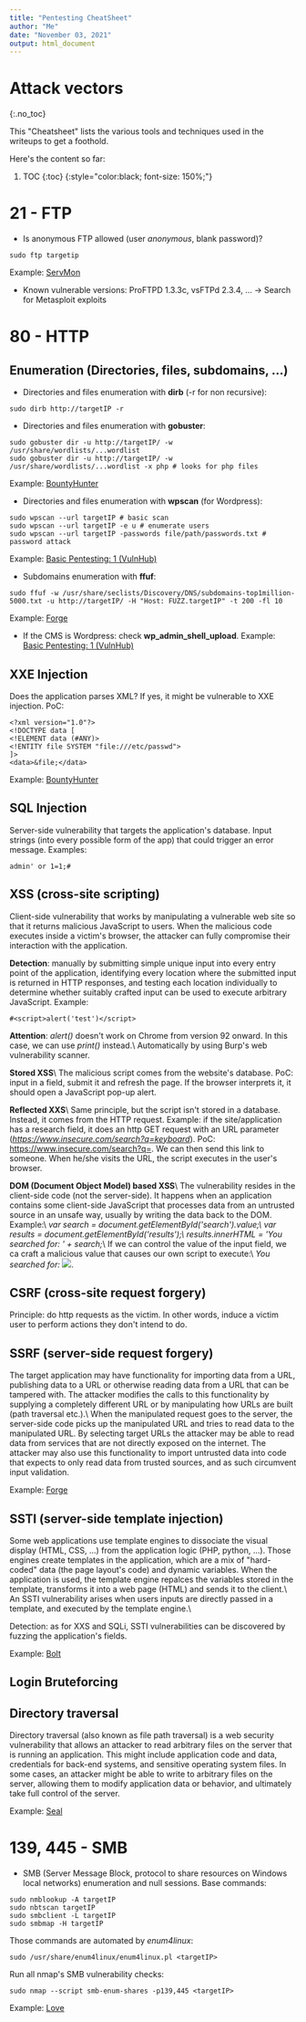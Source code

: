 ```yaml
---
title: "Pentesting CheatSheet"
author: "Me"
date: "November 03, 2021"
output: html_document
---
```


# Attack vectors
{:.no_toc}

This "Cheatsheet" lists the various tools and techniques used in the writeups to get a foothold.

Here's the content so far:

1. TOC
{:toc}
{:style="color:black; font-size: 150%;"}

# 21 - FTP

- Is anonymous FTP allowed (user *anonymous*, blank password)?

````
sudo ftp targetip
`````
Example: <a href="/_walkthroughs/ServMon">ServMon</a>

- Known vulnerable versions: ProFTPD 1.3.3c, vsFTPd 2.3.4, ... -> Search for Metasploit exploits

# 80 - HTTP

## Enumeration (Directories, files, subdomains, ...)

- Directories and files enumeration with **dirb** (-r for non recursive):

````
sudo dirb http://targetIP -r
``````

- Directories and files enumeration with **gobuster**:

````
sudo gobuster dir -u http://targetIP/ -w /usr/share/wordlists/...wordlist
sudo gobuster dir -u http://targetIP/ -w /usr/share/wordlists/...wordlist -x php # looks for php files
``````
Example: <a href="/_walkthroughs/BountyHunter">BountyHunter</a>

- Directories and files enumeration with **wpscan** (for Wordpress):

````
sudo wpscan --url targetIP # basic scan
sudo wpscan --url targetIP -e u # enumerate users
sudo wpscan --url targetIP -passwords file/path/passwords.txt # password attack
`````
Example: <a href="/_walkthroughs/basicpentest">Basic Pentesting: 1 (VulnHub)</a>

- Subdomains enumeration with **ffuf**:

````
sudo ffuf -w /usr/share/seclists/Discovery/DNS/subdomains-top1million-5000.txt -u http://targetIP/ -H "Host: FUZZ.targetIP" -t 200 -fl 10
`````
Example: <a href="/_walkthroughs/Forge">Forge</a>

- If the CMS is Wordpress: check **wp_admin_shell_upload**.
Example: <a href="/_walkthroughs/basicpentest">Basic Pentesting: 1 (VulnHub)</a>


## XXE Injection

Does the application parses XML? If yes, it might be vulnerable to XXE injection. PoC:

````
<?xml version="1.0"?>
<!DOCTYPE data [
<!ELEMENT data (#ANY)>
<!ENTITY file SYSTEM "file:///etc/passwd">
]>
<data>&file;</data>
`````

Example: <a href="/_walkthroughs/BountyHunter">BountyHunter</a>


## SQL Injection

Server-side vulnerability that targets the application's database.
Input strings (into every possible form of the app) that could trigger an error message. Examples:

````
admin' or 1=1;#
````

## XSS (cross-site scripting)

Client-side vulnerability that works by manipulating a vulnerable web site so that it returns malicious JavaScript to users. When the malicious code executes inside a victim's browser, the attacker can fully compromise their interaction with the application.

**Detection**: manually by submitting simple unique input into every entry point of the application, identifying every location where the submitted input is returned in HTTP responses, and testing each location individually to determine whether suitably crafted input can be used to execute arbitrary JavaScript. Example:

````
#<script>alert('test')</script>
`````
**Attention**: *alert()* doesn't work on Chrome from version 92 onward. In this case, we can use *print()* instead.\\
Automatically by using Burp's web vulnerability scanner.

**Stored XSS**\\
The malicious script comes from the website's database. PoC: input <script>alert('test')</script> in a field, submit it and refresh the page. If the browser interprets it, it should open a JavaScript pop-up alert.

**Reflected XXS**\\
Same principle, but the script isn't stored in a database. Instead, it comes from the HTTP request. Example: if the site/application has a research field, it does an http GET request with an URL parameter (*https://www.insecure.com/search?q=keyboard*). PoC: https://www.insecure.com/search?q=<script>alert</script>. We can then send this link to someone. When he/she visits the URL, the script executes in the user's browser.

**DOM (Document Object Model) based XSS**\\
The vulnerability resides in the client-side code (not the server-side). It happens when an application contains some client-side JavaScript that processes data from an untrusted source in an unsafe way, usually by writing the data back to the DOM. Example:\\
*var search = document.getElementById('search').value;\\
var results = document.getElementById('results');\\
results.innerHTML = 'You searched for: ' + search;*\\
If we can control the value of the input field, we ca craft a malicious value that causes our own script to execute:\\
*You searched for: <img src=1 onerror='/* malicious code here */'>*.


## CSRF (cross-site request forgery)

Principle: do http requests as the victim. In other words, induce a victim user to perform actions they don't intend to do.

## SSRF (server-side request forgery)

The target application may have functionality for importing data from a URL, publishing data to a URL or otherwise reading data from a URL that can be tampered with. The attacker modifies the calls to this functionality by supplying a completely different URL or by manipulating how URLs are built (path traversal etc.).\ When the manipulated request goes to the server, the server-side code picks up the manipulated URL and tries to read data to the manipulated URL. By selecting target URLs the attacker may be able to read data from services that are not directly exposed on the internet. The attacker may also use this functionality to import untrusted data into code that expects to only read data from trusted sources, and as such circumvent input validation.

Example: <a href="/_walkthroughs/Forge">Forge</a>

## SSTI (server-side template injection)

Some web applications use template engines to dissociate the visual display (HTML, CSS, ...) from the application logic (PHP, python, ...). Those engines create templates in the application, which are a mix of "hard-coded" data (the page layout's code) and dynamic variables. When the application is used, the template engine repalces the variables stored in the template, transforms it into a web page (HTML) and sends it to the client.\\
An SSTI vulnerability arises when users inputs are directly passed in a template, and executed by the template engine.\\

Detection: as for XXS and SQLi, SSTI vulnerabilities can be discovered by fuzzing the application's fields.

Example: <a href="/_walkthroughs/Bolt">Bolt</a>

## Login Bruteforcing

## Directory traversal

Directory traversal (also known as file path traversal) is a web security vulnerability that allows an attacker to read arbitrary files on the server that is running an application. This might include application code and data, credentials for back-end systems, and sensitive operating system files. In some cases, an attacker might be able to write to arbitrary files on the server, allowing them to modify application data or behavior, and ultimately take full control of the server.

Example: <a href="/_walkthroughs/Seal">Seal</a>

# 139, 445 - SMB

- SMB (Server Message Block, protocol to share resources on Windows local networks) enumeration and null sessions. Base commands:

````
sudo nmblookup -A targetIP
sudo nbtscan targetIP
sudo smbclient -L targetIP
sudo smbmap -H targetIP
````

Those commands are automated by *enum4linux*:

`````
sudo /usr/share/enum4linux/enum4linux.pl <targetIP>
``````

Run all nmap's SMB vulnerability checks:

````
sudo nmap --script smb-enum-shares -p139,445 <targetIP>
`````
Example: <a href="/_walkthroughs/Love">Love</a>


